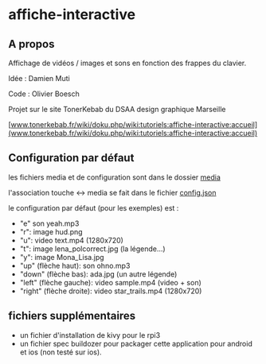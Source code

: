 # affiche-interactive

## A propos

Affichage de vidéos / images et sons en fonction des frappes du clavier.

Idée : Damien Muti

Code : Olivier Boesch

Projet sur le site TonerKebab du DSAA design graphique Marseille 

[www.tonerkebab.fr/wiki/doku.php/wiki:tutoriels:affiche-interactive:accueil](www.tonerkebab.fr/wiki/doku.php/wiki:tutoriels:affiche-interactive:accueil)

## Configuration par défaut
les fichiers media et de configuration sont dans le dossier [media](https://github.com/olivier-boesch/affiche-interactive/blob/master/src/media)  

l'association touche <-> media se fait dans le fichier [config.json](https://github.com/olivier-boesch/affiche-interactive/blob/master/src/media/config.json)

le configuration par défaut (pour les exemples) est :
* "e" son yeah.mp3
* "r": image hud.png
* "u": video text.mp4 (1280x720)
* "t": image lena_polcorrect.jpg (la légende...)
* "y": image Mona_Lisa.jpg
* "up" (flèche haut): son ohno.mp3
* "down" (flèche bas): ada.jpg (un autre légende)
* "left" (flèche gauche): video sample.mp4 (video + son)
* "right" (flèche droite): video star_trails.mp4 (1280x720)

## fichiers supplémentaires

* un fichier d'installation de kivy pour le rpi3
* un fichier spec buildozer pour packager cette application pour android et ios (non testé sur ios). 